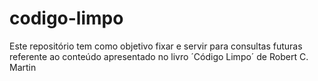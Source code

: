 # codigo-limpo
Este repositório tem como objetivo fixar e servir para consultas futuras referente ao conteúdo apresentado no livro ´Código Limpo´ de Robert C. Martin
